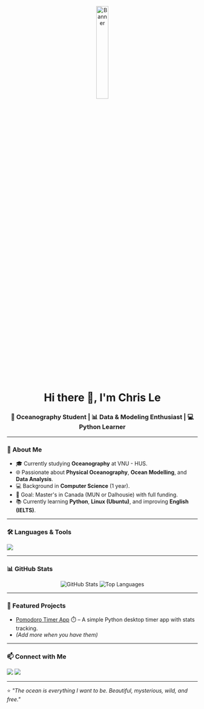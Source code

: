 <!-- Banner -->
<p align="center">
  <img src="https://miniso.com.gr/15657-thickbox_default/we-bare-bears-collection-round-seat-cushionice-bear.jpg" alt="Banner" width="25%">
</p>

<h1 align="center">Hi there 👋, I'm Chris Le</h1>
<h3 align="center">🌊 Oceanography Student | 📊 Data & Modeling Enthusiast | 💻 Python Learner</h3>

---

### 🚀 About Me
- 🎓 Currently studying **Oceanography** at VNU - HUS.
- 🌐 Passionate about **Physical Oceanography**, **Ocean Modelling**, and **Data Analysis**.
- 💻 Background in **Computer Science** (1 year).
- 🎯 Goal: Master's in Canada (MUN or Dalhousie) with full funding.
- 📚 Currently learning **Python**, **Linux (Ubuntu)**, and improving **English (IELTS)**.

---

### 🛠️ Languages & Tools
<p align="left">
  <img src="https://skillicons.dev/icons?i=python,c,cpp,git,github,linux,vscode" />
</p>

---

### 📊 GitHub Stats
<p align="center">
  <img src="https://github-readme-stats.vercel.app/api?username=Chris-KLe&show_icons=true&theme=radical" alt="GitHub Stats" />
  <img src="https://github-readme-stats.vercel.app/api/top-langs/?username=Chris-KLe&layout=compact&theme=radical" alt="Top Languages" />
</p>

---

### 🌟 Featured Projects
- [Pomodoro Timer App](https://github.com/Chris-KLe/pomodoro-timer-app) ⏱️ – A simple Python desktop timer app with stats tracking.
- *(Add more when you have them)*

---

### 📫 Connect with Me
<p align="left">
  <a href="mailto:your.email@example.com"><img src="https://img.shields.io/badge/Email-Contact%20Me-red?style=flat-square&logo=gmail"></a>
  <a href="https://www.linkedin.com/in/kien-le-3a12722b4/"><img src="https://img.shields.io/badge/LinkedIn-Profile-blue?style=flat-square&logo=linkedin"></a>
</p>

---

⭐ *"The ocean is everything I want to be. Beautiful, mysterious, wild, and free."*
